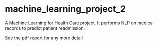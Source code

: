 # machine_learning_project_2
A Machine Learning for Health Care project. It performs NLP on medical records to predict patient readmission.

See the pdf report for any more detail
